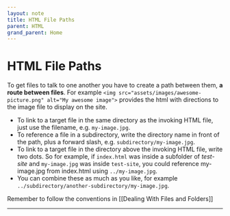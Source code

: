 ```yaml
---
layout: note
title: HTML File Paths
parent: HTML
grand_parent: Home
---
```


# HTML File Paths

To get files to talk to one another you have to create a path between them, **a route between files**. For example `<img src="assets/images/awesome-picture.png" alt="My awesome image">` provides the html with directions to the image file to display on the site.

- To link to a target file in the same directory as the invoking HTML file, just use the filename, e.g. `my-image.jpg`.
- To reference a file in a subdirectory, write the directory name in front of the path, plus a forward slash, e.g. `subdirectory/my-image.jpg`.
- To link to a target file in the directory above the invoking HTML file, write two dots. So for example, if `index.html` was inside a subfolder of _test-site_ and `my-image.jpg` was inside `test-site`, you could reference my-image.jpg from index.html using `../my-image.jpg`.
- You can combine these as much as you like, for example `../subdirectory/another-subdirectory/my-image.jpg`.

Remember to follow the conventions in [[Dealing With Files and Folders]]

---

